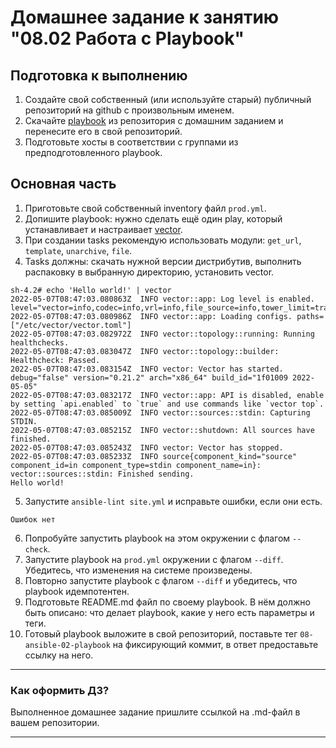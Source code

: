 # Домашнее задание к занятию "08.02 Работа с Playbook"

## Подготовка к выполнению

1. Создайте свой собственный (или используйте старый) публичный репозиторий на github с произвольным именем.
2. Скачайте [playbook](./playbook/) из репозитория с домашним заданием и перенесите его в свой репозиторий.
3. Подготовьте хосты в соответствии с группами из предподготовленного playbook.

## Основная часть

1. Приготовьте свой собственный inventory файл `prod.yml`.
2. Допишите playbook: нужно сделать ещё один play, который устанавливает и настраивает [vector](https://vector.dev).
3. При создании tasks рекомендую использовать модули: `get_url`, `template`, `unarchive`, `file`.
4. Tasks должны: скачать нужной версии дистрибутив, выполнить распаковку в выбранную директорию, установить vector.
```text
sh-4.2# echo 'Hello world!' | vector
2022-05-07T08:47:03.080863Z  INFO vector::app: Log level is enabled. level="vector=info,codec=info,vrl=info,file_source=info,tower_limit=trace,rdkafka=info,buffers=info,kube=info"
2022-05-07T08:47:03.080986Z  INFO vector::app: Loading configs. paths=["/etc/vector/vector.toml"]
2022-05-07T08:47:03.082972Z  INFO vector::topology::running: Running healthchecks.
2022-05-07T08:47:03.083047Z  INFO vector::topology::builder: Healthcheck: Passed.
2022-05-07T08:47:03.083154Z  INFO vector: Vector has started. debug="false" version="0.21.2" arch="x86_64" build_id="1f01009 2022-05-05"
2022-05-07T08:47:03.083217Z  INFO vector::app: API is disabled, enable by setting `api.enabled` to `true` and use commands like `vector top`.
2022-05-07T08:47:03.085009Z  INFO vector::sources::stdin: Capturing STDIN.
2022-05-07T08:47:03.085215Z  INFO vector::shutdown: All sources have finished.
2022-05-07T08:47:03.085243Z  INFO vector: Vector has stopped.
2022-05-07T08:47:03.085233Z  INFO source{component_kind="source" component_id=in component_type=stdin component_name=in}: vector::sources::stdin: Finished sending.
Hello world!
```
5. Запустите `ansible-lint site.yml` и исправьте ошибки, если они есть.
```text
Ошибок нет
```
6. Попробуйте запустить playbook на этом окружении с флагом `--check`.
7. Запустите playbook на `prod.yml` окружении с флагом `--diff`. Убедитесь, что изменения на системе произведены.
8. Повторно запустите playbook с флагом `--diff` и убедитесь, что playbook идемпотентен.
9. Подготовьте README.md файл по своему playbook. В нём должно быть описано: что делает playbook, какие у него есть параметры и теги.
10. Готовый playbook выложите в свой репозиторий, поставьте тег `08-ansible-02-playbook` на фиксирующий коммит, в ответ предоставьте ссылку на него.

---

### Как оформить ДЗ?

Выполненное домашнее задание пришлите ссылкой на .md-файл в вашем репозитории.

---

